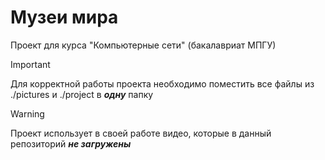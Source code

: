 # Музеи мира
Проект для курса "Компьютерные сети" (бакалавриат МПГУ)

> [!IMPORTANT]
> Для корректной работы проекта необходимо поместить все файлы из ./pictures и ./project в ***одну*** папку

> [!WARNING]
> Проект использует в своей работе видео, которые в данный репозиторий ***не загружены***
